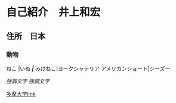# 自己紹介　井上和宏
## 住所　日本
### 動物

ねこ |いぬ
*****|*****
みけねこ|ヨークシャテリア
アメリカンショート|シーズー

*強調文字*
_強調文字_

[多摩大学link](http://www.tama.ac.jp/)
